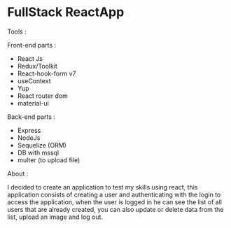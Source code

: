 # FullStack ReactApp

Tools :

Front-end parts :  
 
 -  React Js
 -  Redux/Toolkit
 -  React-hook-form v7
 -  useContext
 -  Yup
 -  React router dom
 -  material-ui
 
Back-end parts :

 - Express
 - NodeJs
 - Sequelize (ORM)
 - DB with mssql
 - multer (to upload file)
  
  About : 

I decided to create an application to test my skills using react, this application consists of creating a user and authenticating with the login to access the application,
when the user is logged in he can see the list of all users that are already created, you can  also update or delete data from the list, upload an image and log out.
